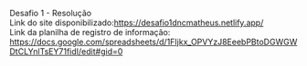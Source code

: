 Desafio 1 - Resolução <br>
Link do site disponibilizado:https://desafio1dncmatheus.netlify.app/<br>
Link da planilha de registro de informação: https://docs.google.com/spreadsheets/d/1FIjkx_OPVYzJ8EeebPBtoDGWGWDtCLYnlTsEY71fidI/edit#gid=0
